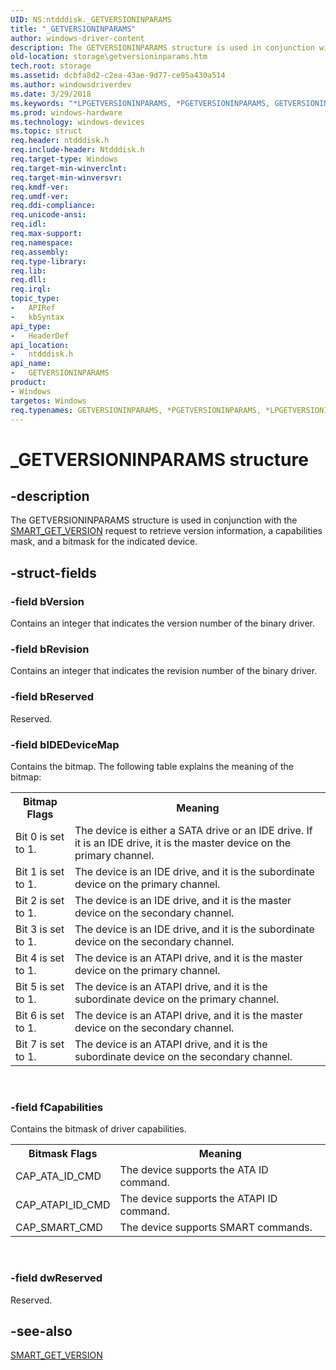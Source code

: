 ```yaml
---
UID: NS:ntdddisk._GETVERSIONINPARAMS
title: "_GETVERSIONINPARAMS"
author: windows-driver-content
description: The GETVERSIONINPARAMS structure is used in conjunction with the SMART_GET_VERSION request to retrieve version information, a capabilities mask, and a bitmask for the indicated device.
old-location: storage\getversioninparams.htm
tech.root: storage
ms.assetid: dcbfa8d2-c2ea-43ae-9d77-ce95a430a514
ms.author: windowsdriverdev
ms.date: 3/29/2018
ms.keywords: "*LPGETVERSIONINPARAMS, *PGETVERSIONINPARAMS, GETVERSIONINPARAMS, GETVERSIONINPARAMS structure [Storage Devices], LPGETVERSIONINPARAMS, LPGETVERSIONINPARAMS structure pointer [Storage Devices], PGETVERSIONINPARAMS, PGETVERSIONINPARAMS structure pointer [Storage Devices], _GETVERSIONINPARAMS, ntdddisk/GETVERSIONINPARAMS, ntdddisk/LPGETVERSIONINPARAMS, ntdddisk/PGETVERSIONINPARAMS, storage.getversioninparams, structs-IDE_5426037d-a75f-4b92-a935-e467d02ec8c7.xml"
ms.prod: windows-hardware
ms.technology: windows-devices
ms.topic: struct
req.header: ntdddisk.h
req.include-header: Ntdddisk.h
req.target-type: Windows
req.target-min-winverclnt: 
req.target-min-winversvr: 
req.kmdf-ver: 
req.umdf-ver: 
req.ddi-compliance: 
req.unicode-ansi: 
req.idl: 
req.max-support: 
req.namespace: 
req.assembly: 
req.type-library: 
req.lib: 
req.dll: 
req.irql: 
topic_type:
-	APIRef
-	kbSyntax
api_type:
-	HeaderDef
api_location:
-	ntdddisk.h
api_name:
-	GETVERSIONINPARAMS
product:
- Windows
targetos: Windows
req.typenames: GETVERSIONINPARAMS, *PGETVERSIONINPARAMS, *LPGETVERSIONINPARAMS
---
```


# _GETVERSIONINPARAMS structure


## -description


The GETVERSIONINPARAMS structure is used in conjunction with the <a href="https://msdn.microsoft.com/library/windows/hardware/ff566202">SMART_GET_VERSION</a> request to retrieve version information, a capabilities mask, and a bitmask for the indicated device. 


## -struct-fields




### -field bVersion

Contains an integer that indicates the version number of the binary driver. 


### -field bRevision

Contains an integer that indicates the revision number of the binary driver. 


### -field bReserved

Reserved. 


### -field bIDEDeviceMap

Contains the bitmap. The following table explains the meaning of the bitmap:

<table>
<tr>
<th>Bitmap Flags</th>
<th>Meaning</th>
</tr>
<tr>
<td>
Bit 0 is set to 1.

</td>
<td>
The device is either a SATA drive or an IDE drive. If it is an IDE drive, it is the master device on the primary channel. 

</td>
</tr>
<tr>
<td>
Bit 1 is set to 1.

</td>
<td>
The device is an IDE drive, and it is the subordinate device on the primary channel. 

</td>
</tr>
<tr>
<td>
Bit 2 is set to 1.

</td>
<td>
The device is an IDE drive, and it is the master device on the secondary channel. 

</td>
</tr>
<tr>
<td>
Bit 3 is set to 1.

</td>
<td>
The device is an IDE drive, and it is the subordinate device on the secondary channel. 

</td>
</tr>
<tr>
<td>
Bit 4 is set to 1.

</td>
<td>
The device is an ATAPI drive, and it is the master device on the primary channel. 

</td>
</tr>
<tr>
<td>
Bit 5 is set to 1.

</td>
<td>
The device is an ATAPI drive, and it is the subordinate device on the primary channel. 

</td>
</tr>
<tr>
<td>
Bit 6 is set to 1.

</td>
<td>
The device is an ATAPI drive, and it is the master device on the secondary channel. 

</td>
</tr>
<tr>
<td>
Bit 7 is set to 1.

</td>
<td>
The device is an ATAPI drive, and it is the subordinate device on the secondary channel. 

</td>
</tr>
</table>
 


### -field fCapabilities

Contains the bitmask of driver capabilities. 

<table>
<tr>
<th>Bitmask Flags</th>
<th>Meaning</th>
</tr>
<tr>
<td>
CAP_ATA_ID_CMD

</td>
<td>
The device supports the ATA ID command. 

</td>
</tr>
<tr>
<td>
CAP_ATAPI_ID_CMD

</td>
<td>
The device supports the ATAPI ID command. 

</td>
</tr>
<tr>
<td>
CAP_SMART_CMD

</td>
<td>
The device supports SMART commands.

</td>
</tr>
</table>
 


### -field dwReserved

Reserved. 


## -see-also




<a href="https://msdn.microsoft.com/library/windows/hardware/ff566202">SMART_GET_VERSION</a>
 

 

